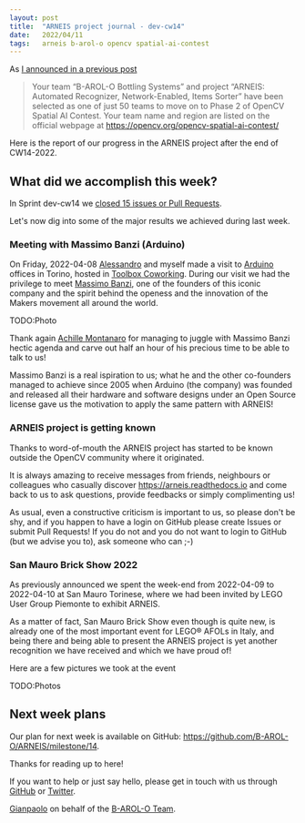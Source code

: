 ```yaml
---
layout: post
title:  "ARNEIS project journal - dev-cw14"
date:   2022/04/11
tags: 	arneis b-arol-o opencv spatial-ai-contest
---
```


<!--
<a href="https://opencv.org/opencv-spatial-ai-contest/#finalists"><img src="https://user-images.githubusercontent.com/75182/146637995-3266f15d-81a4-4470-a337-965404340121.jpg" alt="OpenCV Spatial AI Contest Finalist" width="40%"></a>

Welcome to our weekly status report of the [ARNEIS project](https://github.com/B-AROL-O/ARNEIS)!
-->

As [I announced in a previous post](https://gmacario.github.io/posts/2021-12-18-arneis-spatial-ai-finalist)

> Your team “B-AROL-O Bottling Systems” and project “ARNEIS: Automated Recognizer, Network-Enabled, Items Sorter” have been selected as one of just 50 teams to move on to Phase 2 of OpenCV Spatial AI Contest.
> Your team name and region are listed on the official webpage at <https://opencv.org/opencv-spatial-ai-contest/>

Here is the report of our progress in the ARNEIS project after the end of CW14-2022.

## What did we accomplish this week?

In Sprint dev-cw14 we [closed 15 issues or Pull Requests](https://github.com/B-AROL-O/ARNEIS/issues?q=is%3Aclosed+milestone%3Adev-cw14).

<!-- TODO: Add screenshot of <https://github.com/orgs/B-AROL-O/projects/1/views/5> -->

Let's now dig into some of the major results we achieved during last week.

### Meeting with Massimo Banzi (Arduino)

On Friday, 2022-04-08 [Alessandro](https://github.com/alv67) and myself made a visit to [Arduino](https://www.arduino.cc/) offices in Torino, hosted in [Toolbox Coworking](https://www.toolboxcoworking.com/).
During our visit we had the privilege to meet [Massimo Banzi](https://massimobanzi.com/about/), one of the founders of this iconic company and the spirit behind the openess and the innovation of the Makers movement all around the world.

TODO:Photo

Thank again [Achille Montanaro](https://www.linkedin.com/in/achille-montanaro) for managing to juggle with Massimo Banzi hectic agenda and carve out half an hour of his precious time to be able to talk to us!

Massimo Banzi is a real ispiration to us; what he and the other co-founders managed to achieve since 2005 when Arduino (the company) was founded and released all their hardware and software designs under an Open Source license gave us the motivation to apply the same pattern with ARNEIS!

### ARNEIS project is getting known

Thanks to word-of-mouth the ARNEIS project has started to be known outside the OpenCV community where it originated.

It is always amazing to receive messages from friends, neighbours or colleagues who casually discover <https://arneis.readthedocs.io> and come back to us to ask questions, provide feedbacks or simply complimenting us!

As usual, even a constructive criticism is important to us, so please don't be shy, and if you happen to have a login on GitHub please create Issues or submit Pull Requests! If you do not and you do not want to login to GitHub (but we advise you to), ask someone who can ;-)

### San Mauro Brick Show 2022

As previously announced we spent the week-end from 2022-04-09 to 2022-04-10 at San Mauro Torinese, where we had been invited by LEGO User Group Piemonte to exhibit ARNEIS.

As a matter of fact, San Mauro Brick Show even though is quite new, is already one of the most important event for LEGO&reg; AFOLs in Italy, and being there and being able to present the ARNEIS project is yet another recognition we have received and which we have proud of!

Here are a few pictures we took at the event

TODO:Photos

## Next week plans

Our plan for next week is available on GitHub: <https://github.com/B-AROL-O/ARNEIS/milestone/14>.

<!-- TODO: Add screenshot of <https://github.com/orgs/B-AROL-O/projects/1/views/1> -->

<!-- ## That's all, folks -->

Thanks for reading up to here!

<!-- Thanks for reading up to the end of such long post! -->

If you want to help or just say hello, please get in touch with us through [GitHub](https://github.com/B-AROL-O/ARNEIS) or [Twitter](https://twitter.com/baroloteam).

[Gianpaolo](https://github.com/gmacario) on behalf of the [B-AROL-O Team](https://github.com/b-arol-o).

<!-- EOF -->
